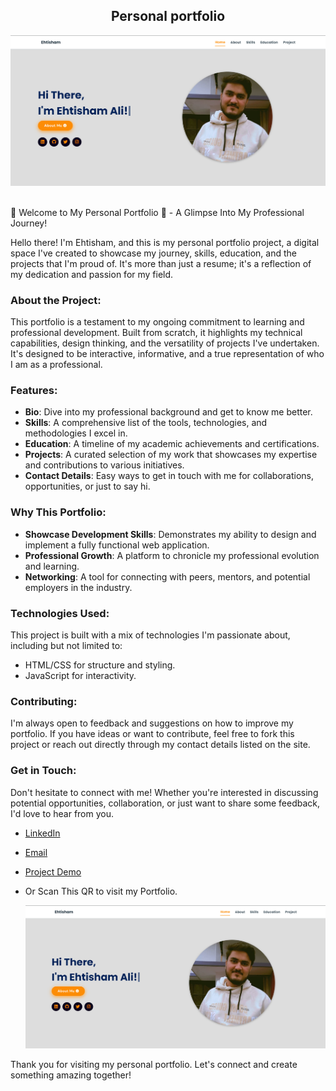 <h2 align="center">
  Personal portfolio <br/>
  <a href="https://ehtisha-portfolio.netlify.app/" target="_blank"></a>
</h2>
<div align="center">
  <img alt="Demo" src="portfolio-project.png" />
</div>

<br/>

🌟 Welcome to My Personal Portfolio 🌟 - A Glimpse Into My Professional Journey!

Hello there! I'm Ehtisham, and this is my personal portfolio project, a digital space I've created to showcase my journey, skills, education, and the projects that I'm proud of. It's more than just a resume; it's a reflection of my dedication and passion for my field.

### About the Project:
This portfolio is a testament to my ongoing commitment to learning and professional development. Built from scratch, it highlights my technical capabilities, design thinking, and the versatility of projects I've undertaken. It's designed to be interactive, informative, and a true representation of who I am as a professional.

### Features:
- **Bio**: Dive into my professional background and get to know me better.
- **Skills**: A comprehensive list of the tools, technologies, and methodologies I excel in.
- **Education**: A timeline of my academic achievements and certifications.
- **Projects**: A curated selection of my work that showcases my expertise and contributions to various initiatives.
- **Contact Details**: Easy ways to get in touch with me for collaborations, opportunities, or just to say hi.

### Why This Portfolio:
- **Showcase Development Skills**: Demonstrates my ability to design and implement a fully functional web application.
- **Professional Growth**: A platform to chronicle my professional evolution and learning.
- **Networking**: A tool for connecting with peers, mentors, and potential employers in the industry.

### Technologies Used:
This project is built with a mix of technologies I'm passionate about, including but not limited to:
- HTML/CSS for structure and styling.
- JavaScript for interactivity.

### Contributing:
I'm always open to feedback and suggestions on how to improve my portfolio. If you have ideas or want to contribute, feel free to fork this project or reach out directly through my contact details listed on the site.

### Get in Touch:
Don't hesitate to connect with me! Whether you're interested in discussing potential opportunities, collaboration, or just want to share some feedback, I'd love to hear from you.

- [LinkedIn](www.linkedin.com/in/ehtisham-ali-4a19831a0)
- [Email](ehtishamofficial23@gmail.com)
- [Project Demo](https://ehtisha-portfolio.netlify.app/)
- Or Scan This QR to visit my Portfolio.

    <img alt="Demo" src="portfolio-project.png" />



Thank you for visiting my personal portfolio. Let's connect and create something amazing together!







